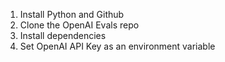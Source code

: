 1. Install Python and Github
2. Clone the OpenAI Evals repo
3. Install dependencies
4. Set OpenAI API Key as an environment variable